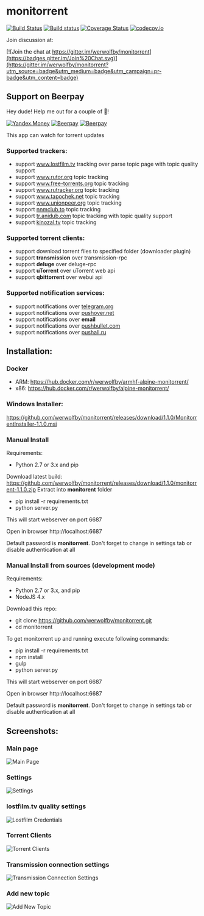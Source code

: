 # monitorrent

[![Build Status](https://travis-ci.org/werwolfby/monitorrent.svg?branch=develop)](https://travis-ci.org/werwolfby/monitorrent)
[![Build status](https://ci.appveyor.com/api/projects/status/emt2y0jcya73lxj3?svg=true)](https://ci.appveyor.com/project/werwolfby/monitorrent)
[![Coverage Status](https://coveralls.io/repos/werwolfby/monitorrent/badge.svg?branch=develop&service=github)](https://coveralls.io/github/werwolfby/monitorrent?branch=develop)
[![codecov.io](https://codecov.io/github/werwolfby/monitorrent/coverage.svg?branch=develop)](https://codecov.io/github/werwolfby/monitorrent?branch=develop)

Join discussion at:

[![Join the chat at https://gitter.im/werwolfby/monitorrent](https://badges.gitter.im/Join%20Chat.svg)](https://gitter.im/werwolfby/monitorrent?utm_source=badge&utm_medium=badge&utm_campaign=pr-badge&utm_content=badge)

## Support on Beerpay
Hey dude! Help me out for a couple of :beers:!

[![Yandex.Money](https://img.shields.io/badge/-%D0%BF%D0%BE%D0%B4%D0%B4%D0%B5%D1%80%D0%B6%D0%B0%D1%82%D1%8C-dfb317.svg?style=flat&colorA=ffffff&logo=data%3Aimage%2Fpng%3Bbase64%2CiVBORw0KGgoAAAANSUhEUgAAAA4AAAAOCAMAAAAolt3jAAAAnFBMVEUAAAD%2F%2FwD%2FzAD%2FvyD%2FzBr%2FyBL%2FxRf2wRL6wxb6wxT7xhXuuRHmtAvvvBD7xRPuuw%2FvvBD6xRX7xhT6xRT5xBT3wRL6xRT6xRT5wxP6xRT5xRP6xRRgTAl7YQukgQ6phQ7XqwXYqwbYrAbZrAbgsgniswrltQrotwzrug7sug7tuw%2FuvA%2FvvQ%2F2whL2wxL4wxP4xBP5xBP5xRP6xRQWtWWMAAAAHHRSTlMAAQUICg4WHS8zSElcb3eKlJWyytTd7e7v%2BPv8BVgXXQAAAGNJREFUeAFdx1USwyAYBkDqpe4uRIj7d%2F%2B75R%2BGDCT7tkybHJllcX5aW91gOtq9YTo7AabjC%2BX3eW3WfErdgnz%2FjQjBqQcog9a95r7d2BNO1LWQrkxKqO6RBlkFojq%2FPu7akrWLthGpa2oo%2BAAAAABJRU5ErkJggg%3D%3D)](https://money.yandex.ru/to/410012638435097)
[![Beerpay](https://beerpay.io/werwolfby/monitorrent/badge.svg?style=beer)](https://beerpay.io/werwolfby/monitorrent)
[![Beerpay](https://beerpay.io/werwolfby/monitorrent/make-wish.svg?style=flat)](https://beerpay.io/werwolfby/monitorrent)

This app can watch for torrent updates

### Supported trackers:
- support www.lostfilm.tv tracking over parse topic page with topic quality support
- support www.rutor.org topic tracking
- support www.free-torrents.org topic tracking
- support www.rutracker.org topic tracking
- support www.tapochek.net topic tracking
- support www.unionpeer.org topic tracking
- support [nnmclub.to](http://nnmclub.to) topic tracking
- support [tr.anidub.com](http://tr.anidub.com) topic tracking with topic quality support
- support [kinozal.tv](http://kinozal.tv) topic tracking

### Supported torrent clients:
- support download torrent files to specified folder (downloader plugin)
- support **transmission** over transmission-rpc
- support **deluge** over deluge-rpc
- support **uTorrent** over uTorrent web api
- support **qbittorrent** over webui api

### Supported notification services:
- support notifications over [telegram.org](https://telegram.org/)
- support notifications over [pushover.net](https://pushover.net)
- support notifications over **email**
- support notifications over [pushbullet.com](https://www.pushbullet.com)
- support notifications over [pushall.ru](https://pushall.ru)

## Installation:

### Docker
 - ARM: https://hub.docker.com/r/werwolfby/armhf-alpine-monitorrent/
 - x86: https://hub.docker.com/r/werwolfby/alpine-monitorrent/

### Windows Installer:
https://github.com/werwolfby/monitorrent/releases/download/1.1.0/MonitorrentInstaller-1.1.0.msi

### Manual Install

Requirements:
  - Python 2.7 or 3.x and pip

Download latest build: https://github.com/werwolfby/monitorrent/releases/download/1.1.0/monitorrent-1.1.0.zip
Extract into **monitorent** folder
 * pip install -r requirements.txt
 * python server.py

This will start webserver on port 6687

Open in browser 
http://localhost:6687

Default password is **monitorrent**. Don't forget to change in settings tab or disable authentication at all

### Manual Install from sources (development mode)

Requirements:
 - Python 2.7 or 3.x, and pip
 - NodeJS 4.x

Download this repo:
 * git clone https://github.com/werwolfby/monitorrent.git
 * cd monitorrent

To get monitorrent up and running execute following commands:

 * pip install -r requirements.txt
 * npm install
 * gulp
 * python server.py

This will start webserver on port 6687

Open in browser 
http://localhost:6687

Default password is **monitorrent**. Don't forget to change in settings tab or disable authentication at all

## Screenshots:

### Main page
![Main Page](https://cloud.githubusercontent.com/assets/705754/16707713/059fad8a-45e1-11e6-926f-acd3cc42a613.png)

### Settings
![Settings](https://cloud.githubusercontent.com/assets/705754/16707717/200ba9b2-45e1-11e6-91a5-17392ee3d81a.png)

### lostfilm.tv quality settings
![Lostfilm Credentials](https://cloud.githubusercontent.com/assets/705754/16707721/4d03df34-45e1-11e6-8e54-8df4b24236e6.png)

### Torrent Clients
![Torrent Clients](https://cloud.githubusercontent.com/assets/705754/16707722/65da3d1e-45e1-11e6-849a-bf513ed22da1.png)

### Transmission connection settings
![Transmission Connection Settings](https://cloud.githubusercontent.com/assets/705754/16707729/978939c8-45e1-11e6-98b2-3608784e627b.png)

### Add new topic
![Add New Topic](https://cloud.githubusercontent.com/assets/705754/16707732/a4e0a868-45e1-11e6-99ed-5178a4d3e52a.png)
